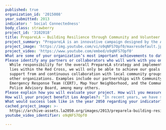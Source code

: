 ```yaml
---
published: true
organization_id: '2015008'
year_submitted: 2013
indicator: ' Social Connectedness'
body_class: strawberry
project_id: '3102018'
title: PrepareLA — Building Resilience through Community and Volunteer Engagement
project_summary: "PrepareLA is an innovative campaign designed by the American Red Cross Los Angeles Region to engage individuals and communities in taking preparedness action so that they are better equipped to respond to emergencies and disasters. As part of this effort, the Red Cross is mobilizing volunteers, educating residents, raising public awareness, and leveraging community partnerships to help drive resilience throughout Los Angeles County. \r\n\r\nFor decades, the Red Cross has worked to increase emergency preparedness, but despite our efforts, the number of prepared Angelenos remains acutely small: a County of Los Angeles Public Health survey shows that a mere 6 percent of households reported being “completely prepared” for a disaster. At the same time, the number of large disasters in the United States continues to rise, and with Los Angeles being a densely populated urban area prone to wildfires and earthquakes, the necessity of preparing for a major disaster is more evident than ever.\r\n\r\nIn light of this situation, the Red Cross has devised a new way to increase not only preparedness but also resilience in the communities we serve. PrepareLA tackles preparedness and resilience at the individual, organizational, AND community level. This is important for two reasons: 1) social scientists have shown that one of the ways in which people become more motivated to take preparedness actions is to hear about them from many different angles (in the media, at work, at their place of worship, at school, in the grocery store) and when they see other people taking preparedness actions; and 2) together, a community is able to manage challenges that go beyond what any unaffiliated group of individuals can accomplish. The PrepareLA campaign was created on the principle that resilience is driven in large part on the relationships and trust that are built among the various sectors of a community. \r\n\r\nWhile PrepareLA includes goals to build capacity in the areas of mass care, human resources, and communications, it places much of its focus on increasing community engagement. It is our goal that each of Los Angeles County’s 272 communities will be prepared for a large-scale disaster. This includes trained volunteers, individuals who are educated on life-saving skills such as CPR and first aid, and emergency plans that have been designed by community members based on their own risk and resource assessments. In order to achieve this, we have created innovative preparedness strategies:\r\n\r\nThe COMMUNITY AMBASSADOR PROGRAM recruits community leaders to serve as liaisons with the Red Cross and promote preparedness in their neighborhoods. These community-centric volunteers, who reside and work in the area, help bridge the gap between community needs and Red Cross services. Our three-year goal is to have each of the 272 Los Angeles communities represented by an Ambassador who will help create awareness and movement toward community preparedness. Community Ambassadors receive training and are provided with materials to assist in their role, including a Community Scorecard. This scorecard is used to track the success of the Ambassadors’ efforts in their communities toward three of our core PrepareLA goals: (1) increasing community engagement through preparedness education and outreach, (2) volunteer recruitment, and (3) strengthening feeding and sheltering capacity. Community Ambassadors meet quarterly as a group to discuss strategies, recent accomplishments and challenges, and how they can work together to leverage and share community resources.\r\n\r\nThe FAITH-BASED PROGRAM aims to connect the Red Cross with faith organizations to introduce PrepareLA and promote services that foster community resilience. We are inviting all faith organizations in the region to become official Red Cross Affiliates that will serve the community through outreach, preparedness, volunteering, and sheltering & feeding partnerships. These collaborations are critical as we know that in the event of a disaster many people naturally turn to the faith community. As part of the campaign, we have hired a Faith-Based Coordinator to serve as the link between the Red Cross and the faith community and develop new relationships and strengthen existing ones.\r\n\r\nPrepareLA will directly impact Social Connectedness in Los Angeles by providing a platform where residents can come together to volunteer and make a difference in the life of their communities. By encouraging everyone to take preparedness action both at the individual and community levels, PrepareLA inspires us to interact with our neighbors and be active participants of society. The importance of this initiative has already caught the attention of several other Red Cross regions in Southern California and prompted them to join our efforts, and PrepareLA is now part of a larger PrepareSoCal campaign."
project_image: 'https://img.youtube.com/vi/o9qNFS7Opf0/maxresdefault.jpg'
project_video: 'https://www.youtube.com/embed/o9qNFS7Opf0'
What are some of your organization’s most important achievements to date?: "Here in the Los Angeles region, the Red Cross responds on average to one emergency every day, ranging from single-home fires to wildfires affecting hundreds of families. This past fiscal year alone, we responded to 328 emergencies and assisted 457 families, opening 10 shelters and activating feeding canteens more than 15 times. This is only possible through our dedicated staff and volunteers taking the required training, being on-call, and working as a team to support the communities we serve. It is this preparation that allows us not only to respond to emergencies here but also support national operations such as Superstorm Sandy. To date, we have deployed four Emergency Response Vehicles and more than 160 staff and volunteers from Los Angeles to the East Coast. In addition to supporting relief operations, deployment also helps our local volunteers to get the hands-on experience they will need when a large disaster occurs here at home.\r\n\r\nAdditionally, the American Red Cross Los Angeles Region was very successful in launching the PrepareLA campaign last year. The combination of a public awareness campaign and new Community Ambassador and Faith-Based programs have already started to create a word-of-mouth, multiplying effect that has resulted in a 66% increase in the number of individuals participating in free preparedness education presentations. While two years ago our volunteers were cold calling community and faith-based organizations and schools to offer these free services and were being largely turned down, now we are facing the challenge of keeping up with the increased demand.\r\n\r\nOther major accomplishments during fiscal year 2012 include:\r\n\r\no Conducting free Preparedness Education presentations to 24,871 individuals (almost half of these presentations were directed towards vulnerable populations including 34% youth and 6% seniors); \r\no Providing 27% of Preparedness Education presentations to individuals in languages other than English, including: Spanish, Chinese, Hebrew, Russian, Korean, Japanese, Tagalog, and Thai;\r\no  Making 321,411 impressions at community events;\r\no Enlisting 14 Community Ambassadors to represent 23% of Los Angeles communities;\r\no Securing 35 Faith-Based affiliates, whose partnerships drove over 15% of our Preparedness Education requests;\r\no Engaging 1,595 Youth and Young Adult Volunteers via 52 Red Cross Youth Clubs;\r\no Increasing the number of trained and ready-to-deploy Disaster Volunteers to 1,611;\r\no Augmenting our sheltering capacity from 210,000 to 258,149 spaces;\r\no Completing 144 new shelter surveys, which provide us with critical information regarding how many individuals will be allowed at each shelter site in an emergency; and\r\no Adding the capacity to serve an additional 150,000 meals a day through new agreements, which will enable us to serve nearly 2 million meals a day in the event of a catastrophic disaster.\r\n"
Please identify any partners or collaborators who will work with you on this project.: >-
  While responsibility for the overall PrepareLA strategy and implementation
  lies within the Red Cross, we will only be able to achieve our goals with
  support from and continuous collaboration with local community groups and
  other organizations. Examples include our partnerships with Community
  Emergency Response Team (CERT), Map Your Neighborhood, and the Community
  Police Advisory Board, among many others. 
Please explain how you will evaluate your project. How will you measure success?: "Overall PrepareLA goals are projected to be met over three years.\r\n\r\nFrom July 1 to December 31, 2013, we expect to achieve the following measurable outcomes through our Community and Volunteer Engagement efforts:\r\n\r\n1) Identify and recruit Community Ambassadors to represent an additional 25 communities in Los Angeles County and provide them with ongoing training;\r\n2) Establish partnerships with 5 new Faith-Based Affiliates;\r\n3) Recruit at least 500 new Red Cross volunteers;\r\n4) Conduct preparedness education presentations for 15,400 individuals (including youth, seniors, non-English speakers, and individuals with functional needs); and \r\n5) Make 172,500 impressions through Community Outreach events (impressions are calculated based on the number of individuals who attend a community event where the Red Cross has an informational booth).\r\n\r\nTo measure progress, an internal management execution document tracks PrepareLA goals and objectives and outlines the methodology used to achieve each of them. Leadership staff project target numbers at the beginning of each fiscal year and develop execution plans detailing the activities and steps necessary to reach each goal. In each area, program staff are charged with developing tools for managing activities and monitoring progress. Data is compiled on a quarterly basis and measured toward PrepareLA overall goals. \r\n\r\nAdditionally, progress against all goals is continuously measured by our local executive staff and monitored by two distinct committees:\r\n\r\nPrepareLA Staff Committee – Leadership staff is responsible for executing and evaluating campaign goals; providing updates on and adjustments to overall plan; developing quarterly reports to share with the PrepareLA Executive Committee, Board, and stakeholders.\r\n\r\nPrepareLA Executive Committee – Board members and key staff provide oversight of campaign progress. This includes fundraising, communications, community preparedness, and disaster response. This committee assesses campaign performance against campaign objectives and timelines; assists with high level messaging and stakeholder/partner outreach; represents donor perspective in strategic and major campaign decisions; and informs the full Board of PrepareLA progress.\r\n"
How will your project benefit Los Angeles?: "In recent years, we have seen an increase in major disasters across the globe—Hurricane Katrina, earthquakes in Chile and Haiti, the earthquake and tsunami in Japan, and most recently Superstorm Sandy. However, while the number of disasters has increased steadily from the 1970s to today, the reported loss of life has been decreasing, demonstrating that early warnings, preparedness, and planning can save lives. \r\n\r\nThe Los Angeles region is extremely vulnerable to natural disasters such as wildfires and earthquakes. Sadly, the majority of our communities and residents are woefully under-prepared. If a magnitude 7.8 earthquake strikes—as the U.S. Geological Survey predicts is overdue—the loss of lives and infrastructure damage could be devastating. This is why we must engage our local communities now and start creating a culture of preparedness and resilience.\r\n\r\nPrepareLA will significantly benefit Los Angeles by:\r\no Creating public awareness through multiple media outlets that provide comprehensive and continual disaster preparedness education;\r\no Promoting volunteerism and opportunities for civic engagement;\r\no Conducting free preparedness education presentations for residents (including youth, seniors, non-English speakers, and individuals with functional needs);\r\no Developing multi-lingual, multi-cultural collateral materials to promote preparedness efforts; and\r\no Offering free first aid and CPR classes to low-income and underserved communities.\r\n\r\nAn example of how PrepareLA is already increasing teamwork between the Red Cross and different community segments is our partnership with Faithful Central Bible Church in Inglewood. Our relationship began four years ago when the church signed an agreement with the Red Cross to serve as a shelter site in the event of a disaster. In 2012, our Coordinator invited the church to deepen the collaboration and become a Red Cross Faith-Based Affiliate. Since then we have worked with them to host a series of outreach events and CPR/first aid trainings for church members and the community at large. This partnership has been particularly fruitful as it has connected the Red Cross with a large number of individuals in a densely populated, low-income area.\r\n\r\nWith support from individuals, organizations, businesses and government agencies, we hope to be able to maintain and expand these types of partnerships and increase the number of Angelenos who have taken the necessary preparedness steps to be ready for an emergency. As we all know, disasters can strike at any time, without warning. While we cannot control the timing, we can work to ensure that we are as prepared as we can possibly be. If a high magnitude earthquake hits the Los Angeles region before the community is prepared, damage and loss will be far greater than if tools, partnerships, and materials are in place. An investment in community education and capacity building now will help reduce the impact of a catastrophic disaster, and will save lives."
What would success look like in the year 2050 regarding your indicator?: "In an ideal future, the Los Angeles of 2050 would be a region where everyone dedicates time to participate in and better their communities. Neighbors would know each other and be connected to local organizations and community groups. And volunteering wouldn’t be a second thought, something that only a few idealists and seniors do. Children would learn the value of humanitarianism and civic engagement early on, and high school and college students would take advantage of volunteer opportunities not only to build their resume but also to make a difference in the lives of others. This experience would in turn give young people “a sense of purpose and a reason to remain in school and strive to learn,” as research by the Children’s Defense Fund already demonstrates. And all adults and retirees would volunteer their time to teach preparedness education and respond to emergencies in the region. \r\n\r\nAll Angelenos would have the knowledge and skills necessary to help themselves and each other prepare for and respond to life-threatening emergencies. And in the event of a catastrophic earthquake, Los Angeles would not only be able to survive and withstand the damage but also quickly bounce back. This would be possible because the community would already have the connections, skills, and resources to draw upon after a disaster.\r\n\r\nThere are still 37 years to go before 2050, but the Red Cross is working aggressively to effect change in the immediate future and start moving the needle toward a more connected, engaged, and resilient Los Angeles. We hope you will join us.\r\n"
cached_project_image: >-
  https://archive-assets.la2050.org/images/2013/preparela-building-resilience-through-community-and-volunteer-engagement/img.youtube.com/vi/o9qNFS7Opf0/maxresdefault.jpg
youtube_video_identifier: o9qNFS7Opf0

---
```

